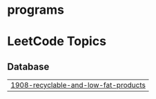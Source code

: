 # programs
<!---LeetCode Topics Start-->
# LeetCode Topics
## Database
|  |
| ------- |
| [1908-recyclable-and-low-fat-products](https://github.com/Vishnu9406/programs/tree/master/1908-recyclable-and-low-fat-products) |
<!---LeetCode Topics End-->
